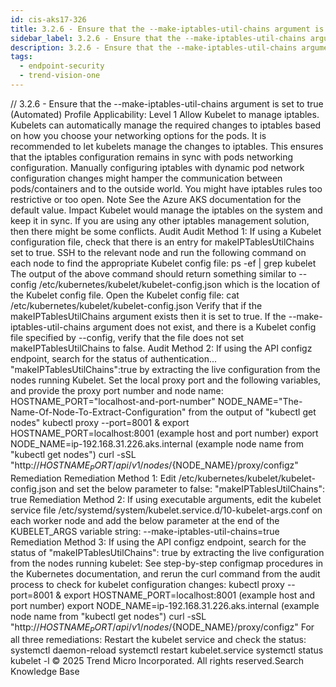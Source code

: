 ```yaml
---
id: cis-aks17-326
title: 3.2.6 - Ensure that the --make-iptables-util-chains argument is set to true (Automated)
sidebar_label: 3.2.6 - Ensure that the --make-iptables-util-chains argument is set to true (Automated)
description: 3.2.6 - Ensure that the --make-iptables-util-chains argument is set to true (Automated)
tags:
  - endpoint-security
  - trend-vision-one
---
```


/*<![CDATA[*/ $('#title').html($('meta[name=map-description]').attr('content')); /*]]>*/ 3.2.6 - Ensure that the --make-iptables-util-chains argument is set to true (Automated) Profile Applicability: Level 1 Allow Kubelet to manage iptables. Kubelets can automatically manage the required changes to iptables based on how you choose your networking options for the pods. It is recommended to let kubelets manage the changes to iptables. This ensures that the iptables configuration remains in sync with pods networking configuration. Manually configuring iptables with dynamic pod network configuration changes might hamper the communication between pods/containers and to the outside world. You might have iptables rules too restrictive or too open. Note See the Azure AKS documentation for the default value. Impact Kubelet would manage the iptables on the system and keep it in sync. If you are using any other iptables management solution, then there might be some conflicts. Audit Audit Method 1: If using a Kubelet configuration file, check that there is an entry for makeIPTablesUtilChains set to true. SSH to the relevant node and run the following command on each node to find the appropriate Kubelet config file: ps -ef | grep kubelet The output of the above command should return something similar to --config /etc/kubernetes/kubelet/kubelet-config.json which is the location of the Kubelet config file. Open the Kubelet config file: cat /etc/kubernetes/kubelet/kubelet-config.json Verify that if the makeIPTablesUtilChains argument exists then it is set to true. If the --make-iptables-util-chains argument does not exist, and there is a Kubelet config file specified by --config, verify that the file does not set makeIPTablesUtilChains to false. Audit Method 2: If using the API configz endpoint, search for the status of authentication... "makeIPTablesUtilChains":true by extracting the live configuration from the nodes running Kubelet. Set the local proxy port and the following variables, and provide the proxy port number and node name: HOSTNAME_PORT="localhost-and-port-number" NODE_NAME="The-Name-Of-Node-To-Extract-Configuration" from the output of "kubectl get nodes" kubectl proxy --port=8001 & export HOSTNAME_PORT=localhost:8001 (example host and port number) export NODE_NAME=ip-192.168.31.226.aks.internal (example node name from "kubectl get nodes") curl -sSL "http://${HOSTNAME_PORT}/api/v1/nodes/${NODE_NAME}/proxy/configz" Remediation Remediation Method 1: Edit /etc/kubernetes/kubelet/kubelet-config.json and set the below parameter to false: "makeIPTablesUtilChains": true Remediation Method 2: If using executable arguments, edit the kubelet service file /etc/systemd/system/kubelet.service.d/10-kubelet-args.conf on each worker node and add the below parameter at the end of the KUBELET_ARGS variable string: --make-iptables-util-chains=true Remediation Method 3: If using the API configz endpoint, search for the status of "makeIPTablesUtilChains": true by extracting the live configuration from the nodes running kubelet: See step-by-step configmap procedures in the Kubernetes documentation, and rerun the curl command from the audit process to check for kubelet configuration changes: kubectl proxy --port=8001 & export HOSTNAME_PORT=localhost:8001 (example host and port number) export NODE_NAME=ip-192.168.31.226.aks.internal (example node name from "kubectl get nodes") curl -sSL "http://${HOSTNAME_PORT}/api/v1/nodes/${NODE_NAME}/proxy/configz" For all three remediations: Restart the kubelet service and check the status: systemctl daemon-reload systemctl restart kubelet.service systemctl status kubelet -l © 2025 Trend Micro Incorporated. All rights reserved.Search Knowledge Base